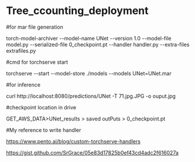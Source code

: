 # Tree_ccounting_deployment

#for mar file generation

torch-model-archiver --model-name UNet --version 1.0 --model-file model.py --serialized-file 0_checkpoint.pt --handler handler.py --extra-files extrafiles.py

#cmd for torchserve start

torchserve --start --model-store ./models --models UNet=UNet.mar 

#for  inference

curl http://localhost:8080/predictions/UNet -T 71.jpg.JPG -o ouput.jpg

#checkpoint location in drive 

GET_AWS_DATA>UNet_results > saved outPuts > 0_checkpoint.pt

#My reference to write handler 

https://www.pento.ai/blog/custom-torchserve-handlers

https://gist.github.com/SrGrace/05e83d17825b0ef43cd4adc2f616027a
